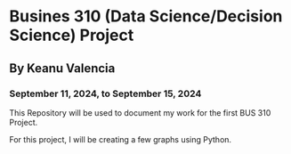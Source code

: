 <h1>Busines 310 (Data Science/Decision Science) Project</h1></ br>
<h2>By Keanu Valencia</h2>
<h3>September 11, 2024, to September 15, 2024</h3>
<p>This Repository will be used to document my work for the first BUS 310 Project.</p>
<P>For this project, I will be creating a few graphs using Python.</P>
